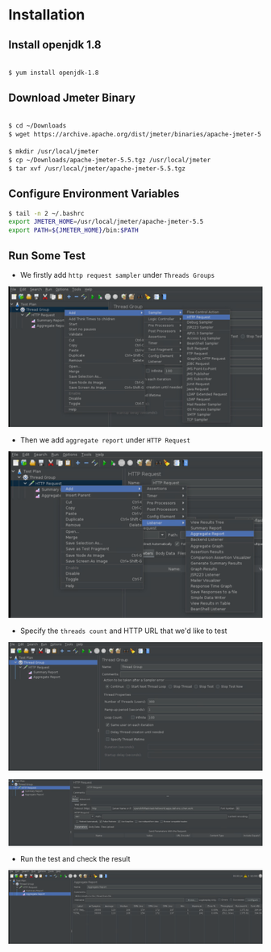 # Installation

## Install openjdk 1.8

~~~bash

$ yum install openjdk-1.8

~~~

## Download Jmeter Binary

~~~bash

$ cd ~/Downloads
$ wget https://archive.apache.org/dist/jmeter/binaries/apache-jmeter-5.5.tgz

$ mkdir /usr/local/jmeter
$ cp ~/Downloads/apache-jmeter-5.5.tgz /usr/local/jmeter
$ tar xvf /usr/local/jmeter/apache-jmeter-5.5.tgz
~~~

## Configure Environment Variables

~~~bash
$ tail -n 2 ~/.bashrc
export JMETER_HOME=/usr/local/jmeter/apache-jmeter-5.5
export PATH=${JMETER_HOME}/bin:$PATH
~~~

## Run Some Test

* We firstly add `http request sampler` under `Threads Groups`

![add_http_request](../images/add_http_request.png)

* Then we add `aggregate report` under `HTTP Request`

![add_aggregate_report](../images/add_aggregate_report.png)

* Specify the `threads count` and HTTP URL that we'd like to test

![test_threads_count](../images/test_threads_count.png)

![configure_http_URL](../images/configure_http_URL.png)

* Run the test and check the result

![check_report](../images/check_report.png)

